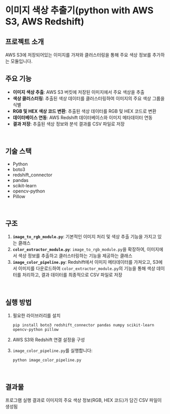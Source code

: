 # 이미지 색상 추출기(python with AWS S3, AWS Redshift)

## 프로젝트 소개
AWS S3에 저장되어있는 이미지를 가져와 클러스터링을 통해 주요 색상 정보를 추가하는 모듈입니다.
<br/>


## 주요 기능
*   **이미지 색상 추출**: AWS S3 버킷에 저장된 이미지에서 주요 색상을 추출
*   **색상 클러스터링**: 추출된 색상 데이터를 클러스터링하여 이미지의 주요 색상 그룹을 식별
*   **RGB 및 HEX 색상 코드 변환**: 추출된 색상 데이터를 RGB 및 HEX 코드로 변환
*   **데이터베이스 연동**: AWS Redshift 데이터베이스와 이미지 메타데이터 연동
*   **결과 저장**: 추출된 색상 정보와 분석 결과를 CSV 파일로 저장
<br/>


## 기술 스택
*   Python
*   boto3
*   redshift\_connector
*   pandas
*   scikit-learn
*   opencv-python
*   Pillow
<br/>


## 구조
1.  **`image_to_rgb_module.py`**: 기본적인 이미지 처리 및 색상 추출 기능을 가지고 있는 클래스 
2.  **`color_extractor_module.py`**: `image_to_rgb_module.py`을 확장하여, 이미지에서 색상 정보를 추출하고 클러스터링하는 기능을 제공하는 클래스
3.  **`image_color_pipeline.py`**: Redshift에서 이미지 메타데이터를 가져오고, S3에서 이미지를 다운로드하여 `color_extractor_module.py`의 기능을 통해 색상 데이터를 처리하고, 결과 데이터를 최종적으로 CSV 파일로 저장
<br/>


## 실행 방법
1.  필요한 라이브러리를 설치
    ```
    pip install boto3 redshift_connector pandas numpy scikit-learn opencv-python pillow
    ```
2.  AWS S3와 Redshift 연결 설정을 구성
3.  `image_color_pipeline.py`를 실행합니다:

    ```
    python image_color_pipeline.py
    ```
<br/>

## 결과물
프로그램 실행 결과로 이미지의 주요 색상 정보(RGB, HEX 코드)가 담긴 CSV 파일이 생성됨 
